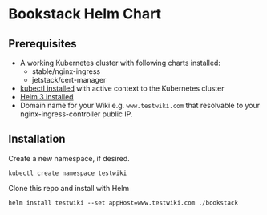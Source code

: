 # Bookstack Helm Chart

## Prerequisites

- A working Kubernetes cluster with following charts installed:
  - stable/nginx-ingress
  - jetstack/cert-manager
- [kubectl installed](https://kubernetes.io/docs/tasks/tools/install-kubectl/) with active context to the Kubernetes cluster
- [Helm 3 installed](https://helm.sh/docs/intro/install/)
- Domain name for your Wiki e.g. `www.testwiki.com` that resolvable to your nginx-ingress-controller public IP.

## Installation

Create a new namespace, if desired.

```
kubectl create namespace testwiki
```

Clone this repo and install with Helm

```
helm install testwiki --set appHost=www.testwiki.com ./bookstack
```